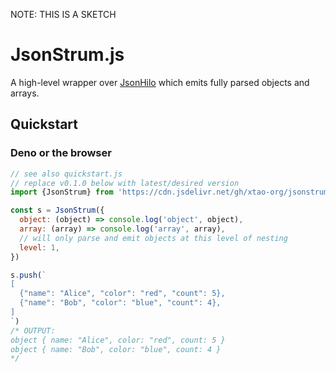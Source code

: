 NOTE: THIS IS A SKETCH

# JsonStrum.js

A high-level wrapper over [JsonHilo](https://github.com/xtao-org/jsonhilo) which emits fully parsed objects and arrays.

## Quickstart

### Deno or the browser

```js
// see also quickstart.js
// replace v0.1.0 below with latest/desired version
import {JsonStrum} from 'https://cdn.jsdelivr.net/gh/xtao-org/jsonstrum@v0.1.0/mod.js'

const s = JsonStrum({
  object: (object) => console.log('object', object),
  array: (array) => console.log('array', array),
  // will only parse and emit objects at this level of nesting 
  level: 1,
})

s.push(`
[
  {"name": "Alice", "color": "red", "count": 5},
  {"name": "Bob", "color": "blue", "count": 4},
]
`)
/* OUTPUT:
object { name: "Alice", color: "red", count: 5 }
object { name: "Bob", color: "blue", count: 4 }
*/
```